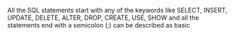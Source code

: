 All the SQL statements start with any of the keywords like SELECT, INSERT, UPDATE, DELETE, ALTER, DROP, CREATE, USE, SHOW and all the statements end with a semicolon (;) can be described as basic
